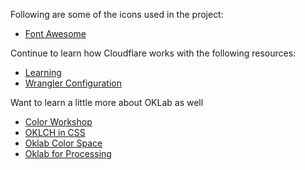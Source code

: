 

Following are some of the icons used in the project:
* [Font Awesome](https://fontawesome.com/icons/tumblr?f=brands&s=solid)


Continue to learn how Cloudflare works with the following resources:
* [Learning](https://www.cloudflare.com/en-gb/learning/)
* [Wrangler Configuration](https://developers.cloudflare.com/workers/wrangler/configuration/)


Want to learn a little more about OKLab as well 
* [Color Workshop](https://www.w3.org/Graphics/Color/Workshop/slides/talk/lilley)
* [OKLCH in CSS](https://evilmartians.com/chronicles/oklch-in-css-why-quit-rgb-hsl)
* [Oklab Color Space](https://en.wikipedia.org/wiki/Oklab_color_space)
* [Oklab for Processing](https://github.com/yashbutno/Oklab-for-Processing/blob/master/examples/Palette_Generation/Palette_Generation.pde)
